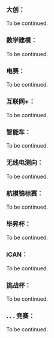 ### 大创：

To be continued.

### 数学建模：

To be continued.

### 电赛：

To be continued.

### 互联网+：

To be continued.

### 智能车：

To be continued.

### 无线电测向：

To be continued.

### 航模锦标赛：

To be continued.

### 毕昇杯：

To be continued.

### iCAN：

To be continued.

### 挑战杯：

To be continued.

### . . . 竞赛：

To be continued.
